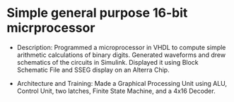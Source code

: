 # Simple general purpose 16-bit micrprocessor

- Description: Programmed a microprocessor in VHDL to compute simple arithmetic calculations of binary digits. Generated waveforms and drew schematics of the circuits in Simulink.   Displayed it using Block Schematic File and SSEG display on an Alterra Chip. 

- Architecture and Training: Made a Graphical Processing Unit using ALU, Control Unit, two latches, Finite State Machine, and a 4x16 Decoder.
